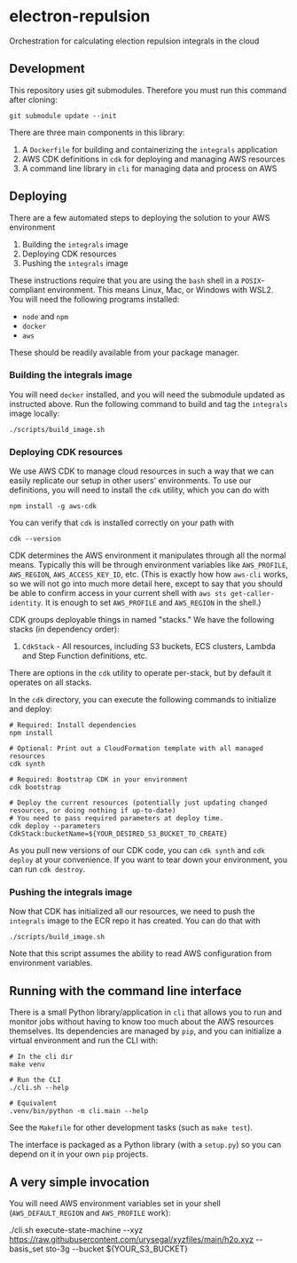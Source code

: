 # electron-repulsion

Orchestration for calculating election repulsion integrals in the cloud

## Development

This repository uses git submodules. Therefore you must run this command after cloning:

    git submodule update --init

There are three main components in this library:

1. A `Dockerfile` for building and containerizing the `integrals` application
2. AWS CDK definitions in `cdk` for deploying and managing AWS resources
3. A command line library in `cli` for managing data and process on AWS

## Deploying

There are a few automated steps to deploying the solution to your AWS environment

1. Building the `integrals` image
2. Deploying CDK resources
3. Pushing the `integrals` image

These instructions require that you are using the `bash` shell in a `POSIX`-compliant environment.
This means Linux, Mac, or Windows with WSL2. You will need the following programs installed:

* `node` and `npm`
* `docker`
* `aws`

These should be readily available from your package manager.

### Building the integrals image

You will need `docker` installed, and you will need the submodule updated as instructed above. Run the
following command to build and tag the `integrals` image locally:

    ./scripts/build_image.sh

### Deploying CDK resources

We use AWS CDK to manage cloud resources in such a way that we can easily replicate our setup in other
users' environments. To use our definitions, you will need to install the `cdk` utility, which you can do with

    npm install -g aws-cdk

You can verify that `cdk` is installed correctly on your path with

    cdk --version

CDK determines the AWS environment it manipulates through all the normal means. Typically this will be through
environment variables like `AWS_PROFILE`, `AWS_REGION`, `AWS_ACCESS_KEY_ID`, etc. (This is exactly how
how `aws-cli` works, so we will not go into much more detail here, except to say that you should be able to
confirm access in your current shell with `aws sts get-caller-identity`. It is enough to set `AWS_PROFILE` and
`AWS_REGION` in the shell.)

CDK groups deployable things in named "stacks." We have the following stacks (in dependency order):

1. `CdkStack` - All resources, including S3 buckets, ECS clusters, Lambda and Step Function definitions, etc.

There are options in the `cdk` utility to operate per-stack, but by default it operates on all stacks.

In the `cdk` directory, you can execute the following commands to initialize and deploy:

    # Required: Install dependencies
    npm install

    # Optional: Print out a CloudFormation template with all managed resources
    cdk synth

    # Required: Bootstrap CDK in your environment
    cdk bootstrap

    # Deploy the current resources (potentially just updating changed resources, or doing nothing if up-to-date)
    # You need to pass required parameters at deploy time.
    cdk deploy --parameters CdkStack:bucketName=${YOUR_DESIRED_S3_BUCKET_TO_CREATE}

As you pull new versions of our CDK code, you can `cdk synth` and `cdk deploy` at your convenience. If you want to
tear down your environment, you can run `cdk destroy`.

### Pushing the integrals image

Now that CDK has initialized all our resources, we need to push the `integrals` image to the ECR repo it has
created. You can do that with

    ./scripts/build_image.sh

Note that this script assumes the ability to read AWS configuration from environment variables.

## Running with the command line interface

There is a small Python library/application in `cli` that allows you to run and monitor jobs without having
to know too much about the AWS resources themselves. Its dependencies are managed by `pip`, and you can
initialize a virtual environment and run the CLI with:

    # In the cli dir
    make venv

    # Run the CLI
    ./cli.sh --help

    # Equivalent
    .venv/bin/python -m cli.main --help

See the `Makefile` for other development tasks (such as `make test`).

The interface is packaged as a Python library (with a `setup.py`) so you can depend on it in your own `pip`
projects.

## A very simple invocation

You will need AWS environment variables set in your shell (`AWS_DEFAULT_REGION` and `AWS_PROFILE` work):

  ./cli.sh execute-state-machine --xyz https://raw.githubusercontent.com/urysegal/xyzfiles/main/h2o.xyz --basis_set sto-3g --bucket ${YOUR_S3_BUCKET}
